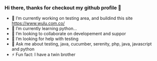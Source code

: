 ### Hi there, thanks for checkout my github profile 👋

- 🔭 I’m currently working on testing area, and buildind this site https://www.wulu.com.co/
- 🌱 I’m currently learning python...
- 👯 I’m looking to collaborate on developement and suppor
- 🤔 I’m looking for help with testing
- 💬 Ask me about testing, java, cucumber, serenity, php, java, javascript and python
- ⚡ Fun fact: I have a twin brother
